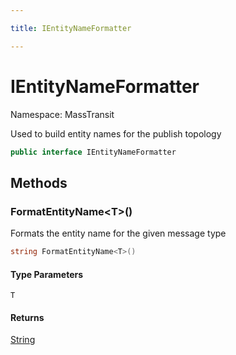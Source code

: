 ```yaml
---

title: IEntityNameFormatter

---
```


# IEntityNameFormatter

Namespace: MassTransit

Used to build entity names for the publish topology

```csharp
public interface IEntityNameFormatter
```

## Methods

### **FormatEntityName\<T\>()**

Formats the entity name for the given message type

```csharp
string FormatEntityName<T>()
```

#### Type Parameters

`T`<br/>

#### Returns

[String](https://learn.microsoft.com/en-us/dotnet/api/system.string)<br/>
